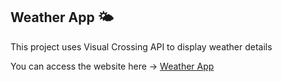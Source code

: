 ## Weather App 🌤️
This project uses Visual Crossing API to display weather details

You can access the website here -> [Weather App](https://garuna-a.github.io/Weather-App/)
